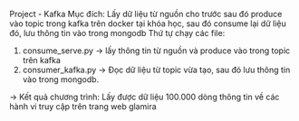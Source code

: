 Project - Kafka
Mục đích:
Lấy dữ liệu từ nguồn cho trước sau đó produce vào topic trong kafka trên docker tại khóa học, sau đó consume lại dữ liệu đó, lưu thông tin vào trong mongodb
Thứ tự chạy các file:
1. consume_serve.py -> lấy thông tin từ nguồn và produce vào trong topic trên kafka
2. consumer_kafka.py -> Đọc dữ liệu từ topic vừa tạo, sau đó lưu thông tin vào trong mongodb.
   
-> Kết quả chương trình:
Lấy được dữ liệu 100.000 dòng thông tin về các hành vi truy cập trên trang web glamira
